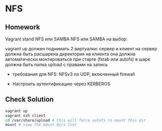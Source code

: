 # NFS

## Homework
Vagrant stand NFS или SAMBA
NFS или SAMBA на выбор:

vagrant up должен поднимать 2 виртуалки: сервер и клиент
на сервер должна быть расшарена директория
на клиента она должна автоматически монтироваться при старте (fstab или autofs)
в шаре должна быть папка upload с правами на запись
- требования для NFS: NFSv3 по UDP, включенный firewall

* Настроить аутентификацию через KERBEROS

## Check Solution
```bash
vagrant up
vagrant ssh client
cd /var/share/upload # this will force autofs to mount this dir
mount # view the mount dirs list
```

